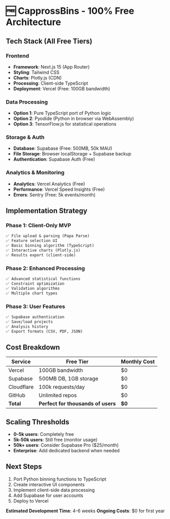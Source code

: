 # 🆓 CapprossBins - 100% Free Architecture

## Tech Stack (All Free Tiers)

### Frontend

- **Framework**: Next.js 15 (App Router)
- **Styling**: Tailwind CSS
- **Charts**: Plotly.js (CDN)
- **Processing**: Client-side TypeScript
- **Deployment**: Vercel (Free: 100GB bandwidth)

### Data Processing

- **Option 1**: Pure TypeScript port of Python logic
- **Option 2**: Pyodide (Python in browser via WebAssembly)
- **Option 3**: TensorFlow.js for statistical operations

### Storage & Auth

- **Database**: Supabase (Free: 500MB, 50k MAU)
- **File Storage**: Browser localStorage + Supabase backup
- **Authentication**: Supabase Auth (Free)

### Analytics & Monitoring

- **Analytics**: Vercel Analytics (Free)
- **Performance**: Vercel Speed Insights (Free)
- **Errors**: Sentry (Free: 5k events/month)

## Implementation Strategy

### Phase 1: Client-Only MVP

```txt
✅ File upload & parsing (Papa Parse)
✅ Feature selection UI
✅ Basic binning algorithm (TypeScript)
✅ Interactive charts (Plotly.js)
✅ Results export (client-side)
```

### Phase 2: Enhanced Processing

```txt
✅ Advanced statistical functions
✅ Constraint optimization
✅ Validation algorithms  
✅ Multiple chart types
```

### Phase 3: User Features

```txt
✅ Supabase authentication
✅ Save/load projects
✅ Analysis history
✅ Export formats (CSV, PDF, JSON)
```

## Cost Breakdown

| Service | Free Tier | Monthly Cost |
|---------|-----------|--------------|
| Vercel | 100GB bandwidth | $0 |
| Supabase | 500MB DB, 1GB storage | $0 |
| Cloudflare | 100k requests/day | $0 |
| GitHub | Unlimited repos | $0 |
| **Total** | **Perfect for thousands of users** | **$0** |

## Scaling Thresholds

- **0-5k users**: Completely free
- **5k-50k users**: Still free (monitor usage)
- **50k+ users**: Consider Supabase Pro ($25/month)
- **Enterprise**: Add dedicated backend when needed

## Next Steps

1. Port Python binning functions to TypeScript
2. Create interactive UI components
3. Implement client-side data processing
4. Add Supabase for user accounts
5. Deploy to Vercel

**Estimated Development Time**: 4-6 weeks
**Ongoing Costs**: $0 for first year
